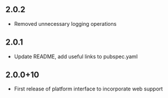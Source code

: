 ## 2.0.2
* Removed unnecessary logging operations
  
## 2.0.1
* Update README, add useful links to pubspec.yaml

## 2.0.0+10
* First release of platform interface to incorporate web support
